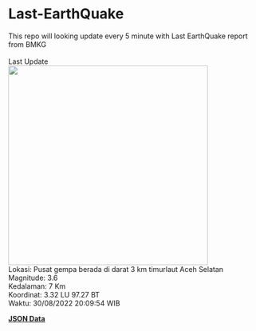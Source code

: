 # Last-EarthQuake
This repo will looking update every 5 minute with Last EarthQuake report from BMKG
<br>
<br>
Last Update
<br>
<img src="https://ews.bmkg.go.id/TEWS/data/20220830200954.mmi.jpg" width="400"/>
<br>
Lokasi: Pusat gempa berada di darat 3 km timurlaut Aceh Selatan <br>
Magnitude: 3.6 <br>
Kedalaman: 7 Km <br>
Koordinat: 3.32 LU 97.27 BT <br>
Waktu: 30/08/2022 20:09:54 WIB <br>

<a href="./data/data.json">**JSON Data**</a>
